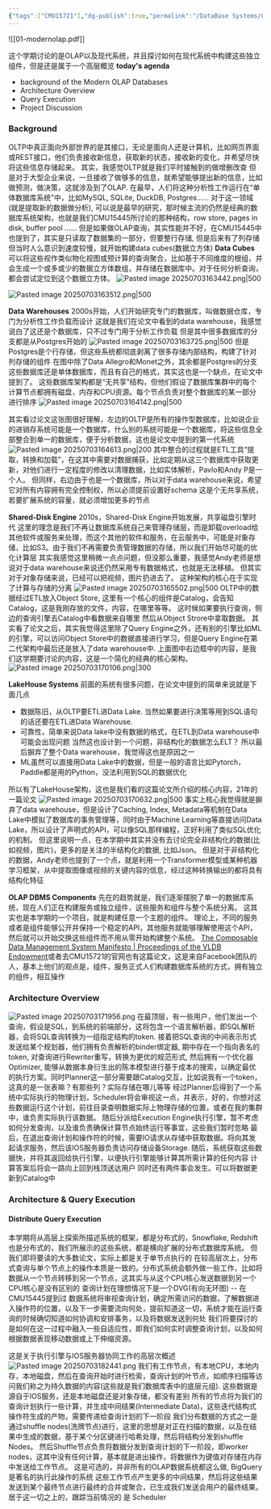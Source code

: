 ```yaml
---
{"tags":["CMU15721"],"dg-publish":true,"permalink":"/DataBase Systems/CMU 15-721 Advanced Database Systems/Lecture 01 lecture：Modern Analytical Database Systems/","dgPassFrontmatter":true,"noteIcon":"","created":"2025-06-28T16:34:33.903+08:00","updated":"2025-07-03T18:33:54.742+08:00"}
---
```


![[01-modernolap.pdf]]


这个学期讨论的是OLAP以及现代系统，并且探讨如何在现代系统中构建这些独立组件，但是还是属于一个高层概览
**today's agenda**
- background of the Modern OLAP Databases
- Architecture Overview
- Query Execution
- Project Discussion

### Background
OLTP中真正面向外部世界的是其接口，无论是面向人还是计算机，比如网页界面或REST接口，他们负责接收新信息，获取新的状态，接收新的变化，并希望尽快将这些信息存储起来。
其实，我感觉OLTP就是我们平时接触到的做增删改查
但是对于大型企业来说，一旦接收了做够多的信息，就希望能够提出新的信息，比如做预测，做决策，这就涉及到了OLAP.
在最早，人们将这种分析性工作运行在“单体数据库系统”中，比如MySQL, SQLite, DuckDB, Postgres……
对于这一领域(就是提取新的数据做分析), 可以说是最早的研究，那时候主流的仍然是经典的数据库系统架构，也就是我们CMU15445所讨论的那种结构，row store, pages in disk, buffer pool …… 
但是如果做OLAP查询，其实性能并不好，在CMU15445中也提到了，其实是只读取了数据集的一部分，但要整行存储, 但是后来有了列存储
但当时人么意识到速度较慢，就开始构建data cubes(数据立方体)
**Data Cubes**
可以将这些视作类似物化视图或预计算的查询聚合，比如基于不同维度的根组，并会生成一个或多或少的数据立方体数组，并存储在数据库中。对于任何分析查询，都会尝试定位到这个数据立方体。
![Pasted image 20250703163442.png|500](/img/user/accessory/Pasted%20image%2020250703163442.png)

![Pasted image 20250703163512.png|500](/img/user/accessory/Pasted%20image%2020250703163512.png)

**Data Warehouses**
2000s开始，人们开始研究专门的数据库，叫做数据仓库，专门为分析性工作负载而设计
这就是我们在论文中看到的data warehouse，我感觉说白了这还是个数据库，只不过专门用于分析工作负载
但是其中很多数据库的分支都是从Postgres开始的
![Pasted image 20250703163725.png|500](/img/user/accessory/Pasted%20image%2020250703163725.png)
但是Postgres是个行存储，但这些系统都彻底剥离了很多存储内部结构，构建了针对列存储的组件
在图中除了Data Allegro和Monet之外，其余都是Postgres的分支
这些数据库还是单体数据库，而且有自己的格式，其实这也是一个缺点，在论文中提到了。
这些数据库架构都是“无共享”结构，但他们假设了数据库集群中的每个计算节点都拥有磁盘，内存和CPU资源。每个节点负责对整个数据库的某一部分进行排序
![Pasted image 20250703164142.png|500](/img/user/accessory/Pasted%20image%2020250703164142.png)

其实看过论文这张图很好理解，左边的OLTP是所有的操作型数据库，比如说企业的进销存系统可能是一个数据库，什么别的系统可能是一个数据库，将这些信息全部整合到单一的数据库，便于分析数据，这也是论文中提到的第一代系统
![Pasted image 20250703164613.png|200](/img/user/accessory/Pasted%20image%2020250703164613.png)
其中整合的过程就是ETL工具“提取，转换和加载”，在这其中需要对数据捕获，比如定期从这三个数据库中获取更新，对他们进行一定程度的修改以清理数据，比如实体解析，Pavlo和Andy P是一个人。
但同样，右边由于也是一个数据库，所以对于data warehouse来说，希望它对所有内容拥有完全控制权，所以必须提前设置好schema
这是个无共享系统，若要扩展系统的容量，就必须增加更多的节点

**Shared-Disk Engine**
2010s，Shared-Disk Engine开始发展，共享磁盘引擎时代
这里的理念是我们不再让数据库系统自己来管理存储层，而是卸载overload给其他软件或服务来处理，而这个其他的软件和服务，在云服务中，可能是对象存储，比如S3。由于我们不再需要负责管理数据的存储，所以我们开始尽可能的优化计算层
其实我感觉这里稍微一点点问题，但没那么重要，我感觉Andy老师是想说对于data warehouse来说还仍然采用专有数据格式，也就是无法移植。
但其实对于对象存储来说，已经可以把视频，图片扔进去了。
这种架构的核心在于实现了计算与存储的分离
![Pasted image 20250703165502.png|500](/img/user/accessory/Pasted%20image%2020250703165502.png)
OLTP中的数据经过ETL放入Object Store, 这里有一个核心的组件是Catalog，会告知Catalog，这是我刚存放的文件，内容，在哪里等等。
这时候如果要执行查询，侧边的查询引擎去Catalog中看数据来自哪里 然后从Object Strore中拿取数据。
其实看了论文之后，其实我觉得这里除了Query Engine之外，还有别的引擎比如ML的引擎，可以访问Object Store中的数据直接进行学习，但是Query Engine在第二代架构中最后还是放入了data warehouse中.
上面图中右边框中的内容，是我们这学期要讨论的内容，这是一个简化的经典的核心架构。
![Pasted image 20250703170106.png|300](/img/user/accessory/Pasted%20image%2020250703170106.png)

**LakeHouse Systems**
前面的系统有很多问题，在论文中提到的简单来说就是下面几点
- 数据陈旧，从OLTP要ETL进Data Lake. 当然如果要进行决策等用到SQL语句的话还要在ETL进Data Warehouse.
- 可靠性，简单来说Data lake中没有数据的格式，在ETL到Data warehouse中可能会出现问题 当然这也设计到一个问题，非结构化的数据怎么ELT？ 所以最后摒弃了整个Data warehouse，我觉得这也是原因之一
- ML虽然可以直接用Data Lake中的数据，但是一般的语言比如Pytorch，Paddle都是用的Python，没法利用到SQL的数据优化

所以有了LakeHouse架构，这也是我们看的这篇论文所介绍的核心内容，21年的一篇论文
![Pasted image 20250703170632.png|500](/img/user/accessory/Pasted%20image%2020250703170632.png)
事实上核心我觉得就是摒弃了data warehouse，但是设计了Caching, Index, Metadata等机制在Data Lake中模拟了数据库的事务管理等，同时由于Machine Learning等直接访问Data Lake，所以设计了声明式的API，可以像SQL那样编程，正好利用了类似SQL优化的机制。
但这里说明一点，在本学期中其实并没有去讨论完全非结构化的数据(比如视频，图片)，更多的是关注的半结构化的数据, 比如Json。
但是对于非结构化的数据，Andy老师也提到了一个点，就是利用一个Transformer模型或某种机器学习框架，从中提取图像或视频的关键内容的信息，经过这种转换输出的都将具有结构化特征

**OLAP DBMS Components**
先在的趋势就是，我们逐渐摆脱了单一的数据库系统，现在人们正在构建服务或独立组件，这些服务和组件与整个系统分离。
这其实也是本学期的一个项目，就是构建任意一个主题的组件。
理论上，不同的服务或者是组件能够公开并保持一个稳定的API，其他服务就能够理解使用这个API，然后就可以开始交换这些组件而不用从零开始构建整个系统。
[The Composable Data Management System Manifesto | Proceedings of the VLDB Endowment](https://dl.acm.org/doi/10.14778/3603581.3603604)或者去CMU15721的官网也有这篇论文，这是来自Facebook团队的人，基本上他们的观点是，组件，服务正式人们构建数据库系统的方式，拥有独立的组件，相互操作

### Architecture Overview
![Pasted image 20250703171956.png](/img/user/accessory/Pasted%20image%2020250703171956.png)
在最顶层，有一些用户，他们发出一个查询，假设是SQL，到系统的前端部分，这将包含一个语言解析器，即SQL解析器，会将SQL查询转换为一组指定结构的token.
接着把SQL查询的中间表示形式发送给某个规划器，他们拥有负责解析的binder绑定器, 期中存在一个指向表名的token, 对查询进行Rewriter重写，转换为更优的规范形式, 然后拥有一个优化器Optimizer, 能够从数据本身衍生出的陈本模型进行基于成本的搜索，以确定最优的执行方案。同时Planner这一部分需要跟Catalog交互，比如说我有一个token，这真的是一张表嘛？有那些列？实际存储在哪儿等等
经过Planner后得到了一个系统中实际执行的物理计划，Scheduler将会审视这一点，并表示，好的，你想对这些数据运行这个计划，前往目录查明数据实际上物理存储的位置，或者在我的集群中，谁负责实际执行该数据。
随后分派给Execution Engine执行引擎，暂不考虑如何分发查询，以及谁负责确保计算节点始终运行等事宜，这些我们暂时忽略
最后，在退出查询计划和操作符的时候，需要IO请求从存储中获取数据。将向其发起请求服务，然后该IOS服务器负责访问存储设备Storage.
随后，系统获取这些数据快，并将其返回给执行引擎，以便执行引擎能够计算其所需计算的任何内容  计算答案后将会一路向上回到栈顶送达用户
同时还有两件事会发生。可以将数据更新到Catalog中




### Architecture & Query Execution
#### Distribute Query Execution
本学期将从高层上探索所描述系统的框架，都是分布式的，Snowflake, Redshift也是分布式的，我们所展示的这些系统，都是横向扩展的分布式数据库系统。
但我们即将要读的大多数论文，实际上都是关于单节点执行的
在较高层次上，分布式查询与单个节点上的操作本质是一致的。分布式系统会额外做一些工作，比如将数据从一个节点转移到另一个节点，这其实与从这个CPU核心发送数据到另一个CPU核心是没有区别的
查询计划在理想情况下是一个DVG(有向无环图) -- 在CMU15445提到过
数据系统将审视查询计划，确定所需访问的数据，了解数据进入操作符的位置，以及下一步需要流向何处，提前知道这一切，系统才能在运行查询的时候确切知道如何协调和安排事务，以及将数据发送到何处
我们将要探讨的是如何在这一过程中融入一些自适应性，即我们如何实时调整查询计划，以及如何根据数据表现移动数据或上下伸缩资源。

这是关于执行引擎与IOS服务器协同工作的高层次概述
![Pasted image 20250703182441.png](/img/user/accessory/Pasted%20image%2020250703182441.png)
我们有工作节点，有本地CPU，本地内存，本地磁盘，然后在查询开始时进行检索，查询计划的叶节点，如顺序扫描等访问我们称之为持久数据的内容(这些就是我们数据库表中的底层元组). 这些数据是源自于IOS服务，还是本地磁盘还是对象存储，都没有差别
所有的节点将为我们的查询计划执行一些计算，并生成中间结果(Intermediate Data)，这些迭代结构式操作符生成的产物，需要传递给查询计划的下一阶段
我们分布数据的方式之一是通过shuffle nodes(洗牌节点)进行，这里的思想是对正在扫描的数据，以及在结果中生成的数据，基于某个分区键进行哈希处理，然后将结构分发到shuffle Nodes。
然后Shuffle节点负责将数据分发到查询计划的下一阶段，即worker nodes，这其中没有任何计算，基本就是进出操作，将数据作为键值对存储在内存中发送给工作节点。
这是可选的，并非所有的OLAP数据系统都这么做, BigQuery是著名的执行此操作的系统
这些工作节点产生更多的中间结果，然后将这些结果发送到某个最终节点进行最终的合并或聚合，已生成我们发送会用户的最终结果。
居于这一切之上的，跟踪当前情况的 是 Scheduler
